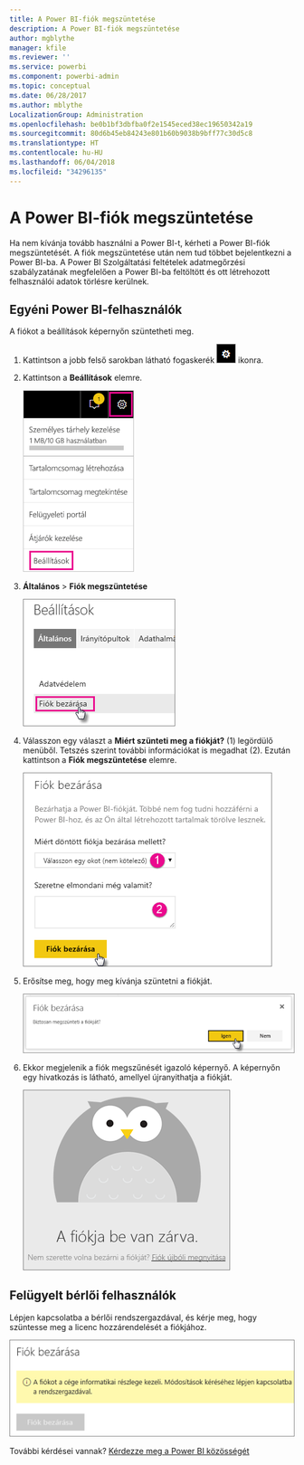 ```yaml
---
title: A Power BI-fiók megszüntetése
description: A Power BI-fiók megszüntetése
author: mgblythe
manager: kfile
ms.reviewer: ''
ms.service: powerbi
ms.component: powerbi-admin
ms.topic: conceptual
ms.date: 06/28/2017
ms.author: mblythe
LocalizationGroup: Administration
ms.openlocfilehash: be0b1bf3dbfba0f2e1545eced38ec19650342a19
ms.sourcegitcommit: 80d6b45eb84243e801b60b9038b9bff77c30d5c8
ms.translationtype: HT
ms.contentlocale: hu-HU
ms.lasthandoff: 06/04/2018
ms.locfileid: "34296135"
---
```

# <a name="closing-your-power-bi-account"></a>A Power BI-fiók megszüntetése
Ha nem kívánja tovább használni a Power BI-t, kérheti a Power BI-fiók megszüntetését.  A fiók megszüntetése után nem tud többet bejelentkezni a Power BI-ba.  A Power BI Szolgáltatási feltételek adatmegőrzési szabályzatának megfelelően a Power BI-ba feltöltött és ott létrehozott felhasználói adatok törlésre kerülnek.

## <a name="individual-power-bi-users"></a>Egyéni Power BI-felhasználók
A fiókot a beállítások képernyőn szüntetheti meg.

1. Kattintson a jobb felső sarokban látható fogaskerék ![](media/service-admin-closing-your-account/gear.png) ikonra.
2. Kattintson a **Beállítások** elemre.
   
    ![](media/service-admin-closing-your-account/closeaccount-settings.png)
3. **Általános** > **Fiók megszüntetése**
   
    ![](media/service-admin-closing-your-account/closeaccount-settings2.png)
4. Válasszon egy választ a **Miért szünteti meg a fiókját?** (1) legördülő menüből.  Tetszés szerint további információkat is megadhat (2). Ezután kattintson a **Fiók megszüntetése** elemre.
   
    ![](media/service-admin-closing-your-account/closeaccount-settings3.png)
5. Erősítse meg, hogy meg kívánja szüntetni a fiókját.
   
    ![](media/service-admin-closing-your-account/closeaccount-settings4.png)
6. Ekkor megjelenik a fiók megszűnését igazoló képernyő. A képernyőn egy hivatkozás is látható, amellyel újranyithatja a fiókját.
   
    ![](media/service-admin-closing-your-account/closeaccount-settings5.png)

## <a name="managed-tenant-users"></a>Felügyelt bérlői felhasználók
Lépjen kapcsolatba a bérlői rendszergazdával, és kérje meg, hogy szüntesse meg a licenc hozzárendelését a fiókjához.

![](media/service-admin-closing-your-account/closeaccountmanaged.png)

További kérdései vannak? [Kérdezze meg a Power BI közösségét](http://community.powerbi.com/)

